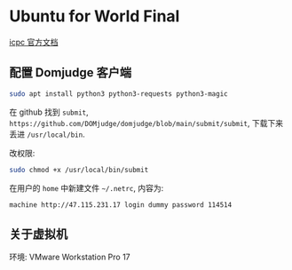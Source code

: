 # Ubuntu for World Final

[icpc 官方文档](https://image.icpc.global/icpc2024/ImageBuildInstructions.html)

## 配置 Domjudge 客户端

```sh
sudo apt install python3 python3-requests python3-magic
```

在 github 找到 `submit`, `https://github.com/DOMjudge/domjudge/blob/main/submit/submit`, 下载下来丢进 `/usr/local/bin`.

改权限:

```sh
sudo chmod +x /usr/local/bin/submit
```

在用户的 `home` 中新建文件 `~/.netrc`, 内容为:

```
machine http://47.115.231.17 login dummy password 114514
```

## 关于虚拟机

环境: VMware Workstation Pro 17

